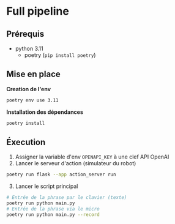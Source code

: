# Full pipeline

## Prérequis
- python 3.11
  - poetry (`pip install poetry`)

## Mise en place
**Creation de l'env**
```bash
poetry env use 3.11
```

**Installation des dépendances**
```bash
poetry install
```

## Éxecution
1. Assigner la variable d'env `OPENAPI_KEY` à une clef API OpenAI 
2. Lancer le serveur d'action (simulateur du robot)
```bash
poetry run flask --app action_server run
```
3. Lancer le script principal
```bash
# Entrée de la phrase par le clavier (texte)
poetry run python main.py
# Entrée de la phrase via le micro
poetry run python main.py --record
```